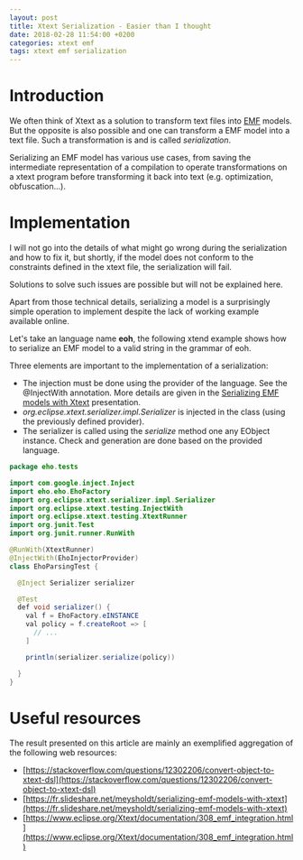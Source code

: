 ```yaml
---
layout: post
title: Xtext Serialization - Easier than I thought
date: 2018-02-28 11:54:00 +0200
categories: xtext emf
tags: xtext emf serialization
---
```


# Introduction

We often think of Xtext as a solution to transform text files into [EMF](https://www.eclipse.org/modeling/emf/) models.
But the opposite is also possible and one can transform a EMF model into a text file.
Such a transformation is and is called *serialization*.


Serializing an EMF model has various use cases, from saving the intermediate representation of a compilation to
operate transformations on a xtext program before transforming it back into text (e.g. optimization, obfuscation...).

# Implementation

I will not go into the details of what might go wrong during the serialization and how to fix it,
but shortly, if the model does not conform to the constraints defined in the xtext file, the serialization will fail.

Solutions to solve such issues are possible but will not be explained here.

Apart from those technical details, serializing a model is a surprisingly simple operation to implement despite the lack
of working example available online.


Let's take an language name **eoh**, the following xtend example shows how to serialize an EMF model to
a valid string in the grammar of eoh.


Three elements are important to the implementation of a serialization:

- The injection must be done using the provider of the language. See the @InjectWith annotation. More details are given in the [Serializing EMF models with Xtext](https://fr.slideshare.net/meysholdt/serializing-emf-models-with-xtext) presentation.
- *org.eclipse.xtext.serializer.impl.Serializer* is injected in the class (using the previously defined provider).
- The serializer is called using the *serialize* method one any EObject instance. Check and generation are done based on the provided language.

```java
package eho.tests

import com.google.inject.Inject
import eho.eho.EhoFactory
import org.eclipse.xtext.serializer.impl.Serializer
import org.eclipse.xtext.testing.InjectWith
import org.eclipse.xtext.testing.XtextRunner
import org.junit.Test
import org.junit.runner.RunWith

@RunWith(XtextRunner)
@InjectWith(EhoInjectorProvider)
class EhoParsingTest {

  @Inject Serializer serializer

  @Test
  def void serializer() {
    val f = EhoFactory.eINSTANCE
    val policy = f.createRoot => [
      // ...
    ]

    println(serializer.serialize(policy))

  }
}
```


# Useful resources

The result presented on this article are mainly an exemplified aggregation of the
following web resources:

- [https://stackoverflow.com/questions/12302206/convert-object-to-xtext-dsl](https://stackoverflow.com/questions/12302206/convert-object-to-xtext-dsl)
- [https://fr.slideshare.net/meysholdt/serializing-emf-models-with-xtext](https://fr.slideshare.net/meysholdt/serializing-emf-models-with-xtext)
- [https://www.eclipse.org/Xtext/documentation/308_emf_integration.html](https://www.eclipse.org/Xtext/documentation/308_emf_integration.html)
